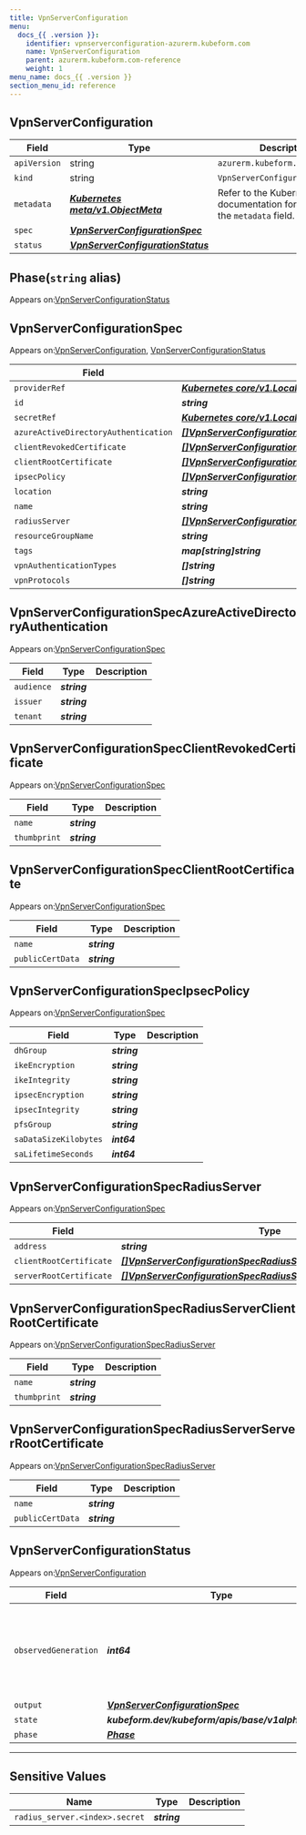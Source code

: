 ```yaml
---
title: VpnServerConfiguration
menu:
  docs_{{ .version }}:
    identifier: vpnserverconfiguration-azurerm.kubeform.com
    name: VpnServerConfiguration
    parent: azurerm.kubeform.com-reference
    weight: 1
menu_name: docs_{{ .version }}
section_menu_id: reference
---
```


## VpnServerConfiguration
| Field | Type | Description |
| ------ | ----- | ----------- |
| `apiVersion` | string | `azurerm.kubeform.com/v1alpha1` |
|    `kind` | string | `VpnServerConfiguration` |
| `metadata` | ***[Kubernetes meta/v1.ObjectMeta](https://v1-18.docs.kubernetes.io/docs/reference/generated/kubernetes-api/v1.18/#objectmeta-v1-meta)***|Refer to the Kubernetes API documentation for the fields of the `metadata` field.|
| `spec` | ***[VpnServerConfigurationSpec](#vpnserverconfigurationspec)***||
| `status` | ***[VpnServerConfigurationStatus](#vpnserverconfigurationstatus)***||
## Phase(`string` alias)

Appears on:[VpnServerConfigurationStatus](#vpnserverconfigurationstatus)

## VpnServerConfigurationSpec

Appears on:[VpnServerConfiguration](#vpnserverconfiguration), [VpnServerConfigurationStatus](#vpnserverconfigurationstatus)

| Field | Type | Description |
| ------ | ----- | ----------- |
| `providerRef` | ***[Kubernetes core/v1.LocalObjectReference](https://v1-18.docs.kubernetes.io/docs/reference/generated/kubernetes-api/v1.18/#localobjectreference-v1-core)***||
| `id` | ***string***||
| `secretRef` | ***[Kubernetes core/v1.LocalObjectReference](https://v1-18.docs.kubernetes.io/docs/reference/generated/kubernetes-api/v1.18/#localobjectreference-v1-core)***||
| `azureActiveDirectoryAuthentication` | ***[[]VpnServerConfigurationSpecAzureActiveDirectoryAuthentication](#vpnserverconfigurationspecazureactivedirectoryauthentication)***| ***(Optional)*** |
| `clientRevokedCertificate` | ***[[]VpnServerConfigurationSpecClientRevokedCertificate](#vpnserverconfigurationspecclientrevokedcertificate)***| ***(Optional)*** |
| `clientRootCertificate` | ***[[]VpnServerConfigurationSpecClientRootCertificate](#vpnserverconfigurationspecclientrootcertificate)***| ***(Optional)*** |
| `ipsecPolicy` | ***[[]VpnServerConfigurationSpecIpsecPolicy](#vpnserverconfigurationspecipsecpolicy)***| ***(Optional)*** |
| `location` | ***string***||
| `name` | ***string***||
| `radiusServer` | ***[[]VpnServerConfigurationSpecRadiusServer](#vpnserverconfigurationspecradiusserver)***| ***(Optional)*** |
| `resourceGroupName` | ***string***||
| `tags` | ***map[string]string***| ***(Optional)*** |
| `vpnAuthenticationTypes` | ***[]string***||
| `vpnProtocols` | ***[]string***| ***(Optional)*** |
## VpnServerConfigurationSpecAzureActiveDirectoryAuthentication

Appears on:[VpnServerConfigurationSpec](#vpnserverconfigurationspec)

| Field | Type | Description |
| ------ | ----- | ----------- |
| `audience` | ***string***||
| `issuer` | ***string***||
| `tenant` | ***string***||
## VpnServerConfigurationSpecClientRevokedCertificate

Appears on:[VpnServerConfigurationSpec](#vpnserverconfigurationspec)

| Field | Type | Description |
| ------ | ----- | ----------- |
| `name` | ***string***||
| `thumbprint` | ***string***||
## VpnServerConfigurationSpecClientRootCertificate

Appears on:[VpnServerConfigurationSpec](#vpnserverconfigurationspec)

| Field | Type | Description |
| ------ | ----- | ----------- |
| `name` | ***string***||
| `publicCertData` | ***string***||
## VpnServerConfigurationSpecIpsecPolicy

Appears on:[VpnServerConfigurationSpec](#vpnserverconfigurationspec)

| Field | Type | Description |
| ------ | ----- | ----------- |
| `dhGroup` | ***string***||
| `ikeEncryption` | ***string***||
| `ikeIntegrity` | ***string***||
| `ipsecEncryption` | ***string***||
| `ipsecIntegrity` | ***string***||
| `pfsGroup` | ***string***||
| `saDataSizeKilobytes` | ***int64***||
| `saLifetimeSeconds` | ***int64***||
## VpnServerConfigurationSpecRadiusServer

Appears on:[VpnServerConfigurationSpec](#vpnserverconfigurationspec)

| Field | Type | Description |
| ------ | ----- | ----------- |
| `address` | ***string***||
| `clientRootCertificate` | ***[[]VpnServerConfigurationSpecRadiusServerClientRootCertificate](#vpnserverconfigurationspecradiusserverclientrootcertificate)***| ***(Optional)*** |
| `serverRootCertificate` | ***[[]VpnServerConfigurationSpecRadiusServerServerRootCertificate](#vpnserverconfigurationspecradiusserverserverrootcertificate)***||
## VpnServerConfigurationSpecRadiusServerClientRootCertificate

Appears on:[VpnServerConfigurationSpecRadiusServer](#vpnserverconfigurationspecradiusserver)

| Field | Type | Description |
| ------ | ----- | ----------- |
| `name` | ***string***||
| `thumbprint` | ***string***||
## VpnServerConfigurationSpecRadiusServerServerRootCertificate

Appears on:[VpnServerConfigurationSpecRadiusServer](#vpnserverconfigurationspecradiusserver)

| Field | Type | Description |
| ------ | ----- | ----------- |
| `name` | ***string***||
| `publicCertData` | ***string***||
## VpnServerConfigurationStatus

Appears on:[VpnServerConfiguration](#vpnserverconfiguration)

| Field | Type | Description |
| ------ | ----- | ----------- |
| `observedGeneration` | ***int64***| ***(Optional)*** Resource generation, which is updated on mutation by the API Server.|
| `output` | ***[VpnServerConfigurationSpec](#vpnserverconfigurationspec)***| ***(Optional)*** |
| `state` | ***kubeform.dev/kubeform/apis/base/v1alpha1.State***| ***(Optional)*** |
| `phase` | ***[Phase](#phase)***| ***(Optional)*** |
---
## Sensitive Values
| Name | Type | Description |
|------|------|-------------|
| `radius_server.<index>.secret` | ***string*** ||
